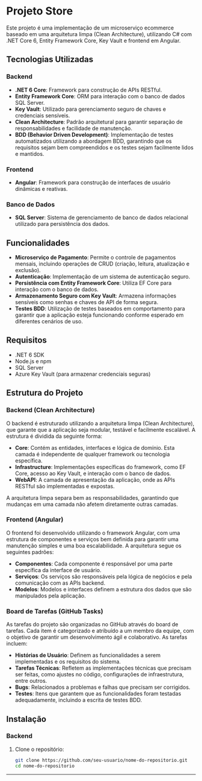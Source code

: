# Projeto Store 

Este projeto é uma implementação de um microserviço ecommerce baseado em uma arquitetura limpa (Clean Architecture), utilizando C# com .NET Core 6, Entity Framework Core, Key Vault e frontend em Angular.

## Tecnologias Utilizadas

### Backend
- **.NET 6 Core**: Framework para construção de APIs RESTful.
- **Entity Framework Core**: ORM para interação com o banco de dados SQL Server.
- **Key Vault**: Utilizado para gerenciamento seguro de chaves e credenciais sensíveis.
- **Clean Architecture**: Padrão arquitetural para garantir separação de responsabilidades e facilidade de manutenção.
- **BDD (Behavior Driven Development)**: Implementação de testes automatizados utilizando a abordagem BDD, garantindo que os requisitos sejam bem compreendidos e os testes sejam facilmente lidos e mantidos.

### Frontend
- **Angular**: Framework para construção de interfaces de usuário dinâmicas e reativas.

### Banco de Dados
- **SQL Server**: Sistema de gerenciamento de banco de dados relacional utilizado para persistência dos dados.

## Funcionalidades

- **Microserviço de Pagamento**: Permite o controle de pagamentos mensais, incluindo operações de CRUD (criação, leitura, atualização e exclusão).
- **Autenticação**: Implementação de um sistema de autenticação seguro.
- **Persistência com Entity Framework Core**: Utiliza EF Core para interação com o banco de dados.
- **Armazenamento Seguro com Key Vault**: Armazena informações sensíveis como senhas e chaves de API de forma segura.
- **Testes BDD**: Utilização de testes baseados em comportamento para garantir que a aplicação esteja funcionando conforme esperado em diferentes cenários de uso.

## Requisitos

- .NET 6 SDK
- Node.js e npm
- SQL Server
- Azure Key Vault (para armazenar credenciais seguras)

## Estrutura do Projeto

### Backend (Clean Architecture)
O backend é estruturado utilizando a arquitetura limpa (Clean Architecture), que garante que a aplicação seja modular, testável e facilmente escalável. A estrutura é dividida da seguinte forma:

- **Core**: Contém as entidades, interfaces e lógica de domínio. Esta camada é independente de qualquer framework ou tecnologia específica.
- **Infrastructure**: Implementações específicas do framework, como EF Core, acesso ao Key Vault, e interação com o banco de dados.
- **WebAPI**: A camada de apresentação da aplicação, onde as APIs RESTful são implementadas e expostas.
  
A arquitetura limpa separa bem as responsabilidades, garantindo que mudanças em uma camada não afetem diretamente outras camadas.

### Frontend (Angular)
O frontend foi desenvolvido utilizando o framework Angular, com uma estrutura de componentes e serviços bem definida para garantir uma manutenção simples e uma boa escalabilidade. A arquitetura segue os seguintes padrões:

- **Componentes**: Cada componente é responsável por uma parte específica da interface de usuário.
- **Serviços**: Os serviços são responsáveis pela lógica de negócios e pela comunicação com as APIs backend.
- **Modelos**: Modelos e interfaces definem a estrutura dos dados que são manipulados pela aplicação.

### Board de Tarefas (GitHub Tasks)
As tarefas do projeto são organizadas no GitHub através do board de tarefas. Cada item é categorizado e atribuído a um membro da equipe, com o objetivo de garantir um desenvolvimento ágil e colaborativo. As tarefas incluem:

- **Histórias de Usuário**: Definem as funcionalidades a serem implementadas e os requisitos do sistema.
- **Tarefas Técnicas**: Refletem as implementações técnicas que precisam ser feitas, como ajustes no código, configurações de infraestrutura, entre outros.
- **Bugs**: Relacionados a problemas e falhas que precisam ser corrigidos.
- **Testes**: Itens que garantem que as funcionalidades foram testadas adequadamente, incluindo a escrita de testes BDD.

## Instalação

### Backend

1. Clone o repositório:

   ```bash
   git clone https://github.com/seu-usuario/nome-do-repositorio.git
   cd nome-do-repositorio
****
